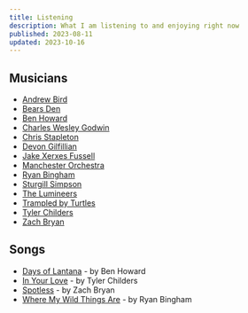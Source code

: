 ```yaml
---
title: Listening
description: What I am listening to and enjoying right now
published: 2023-08-11
updated: 2023-10-16
---
```


## Musicians

- [Andrew Bird](https://www.youtube.com/@andrewbirdmusic)
- [Bears Den](https://www.youtube.com/@bearsdenmusic)
- [Ben Howard](https://www.youtube.com/channel/UC7P46taO0CdI8Gy44P1X2yA)
- [Charles Wesley Godwin](https://www.youtube.com/channel/UCJCxcREP5KsQrFgNATnYPWg)
- [Chris Stapleton](https://www.youtube.com/@chrisstapleton)
- [Devon Gilfillian](https://www.youtube.com/@DevonGilfillian)
- [Jake Xerxes Fussell](https://www.youtube.com/channel/UCb7Cc1suIkrnKTbI407id2A)
- [Manchester Orchestra](https://www.youtube.com/channel/UCxi28TQABtfZ0pfvMVozD7Q)
- [Ryan Bingham](https://www.youtube.com/@ryanbingham)
- [Sturgill Simpson](https://www.youtube.com/@sturgillsimpson)
- [The Lumineers](https://www.youtube.com/channel/UCB7P9Hr5BYB5Mkxau6t3Sgw)
- [Trampled by Turtles](https://www.youtube.com/@tbtduluth)
- [Tyler Childers](https://www.youtube.com/@tylerchilders)
- [Zach Bryan](https://www.youtube.com/channel/UCwK3C8Vgphad4PweezfUBAQ)

## Songs

- [Days of Lantana](https://www.youtube.com/watch?v=U1BezmtNuKE) - by Ben Howard
- [In Your Love](https://www.youtube.com/watch?v=II-L8Hq0_i4) - by Tyler Childers
- [Spotless](https://www.youtube.com/watch?v=vhAEk-j-FGo) - by Zach Bryan
- [Where My Wild Things Are](https://www.youtube.com/watch?v=vyvar_KtvsE) - by Ryan Bingham
